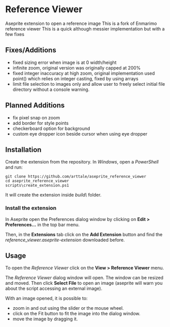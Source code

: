 # Reference Viewer
Aseprite extension to open a reference image
This is a fork of Enmarimo reference viewer
This is a quick although messier implementation but with a few fixes

## Fixes/Additions
* fixed sizing error when image is at 0 width/height
* infinite zoom, original version was originally capped at 200%
* fixed integer inaccuracy at high zoom, original implementation used point() which relies on integer casting, fixed by using arrays
* limit file selection to images only and allow user to freely select initial file directory without a console warning.

## Planned Additions
* fix pixel snap on zoom
* add border for style points
* checkerboard option for background
* custom eye dropper icon beside cursor when using eye dropper

## Installation

Create the extension from the repository. In *Windows*, open a *PowerShell* and run:
```
git clone https://github.com/arttale/aseprite_reference_viewer
cd aseprite_reference_viewer
scripts\create_extension.ps1
```
It will create the extension inside *build\\* folder.

### Install the extension
In Aseprite open the Preferences dialog window by clicking on **Edit > Preferences...** in the top bar menu.

Then, in the **Extensions** tab click on the **Add Extension** button and find the *reference_viewer.aseprite-extension* downloaded before.

## Usage
To open the *Reference Viewer* click on the **View > Reference Viewer** menu.

The *Reference Viewer* dialog window will open. The window can be resized and moved. Then click **Select File** to open an image (aseprite will warn you about the script accessing an external image).

With an image opened, it is possible to:
* zoom in and out using the slider or the mouse wheel.
* click on the Fit button to fit the image into the dialog window.
* move the image by dragging it.
